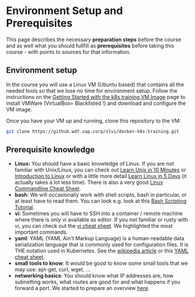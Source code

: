 # Environment Setup and Prerequisites

This page describes the necessary **preparation steps** before the course and as well what you should fullfill as **prerequisites** before taking this course - with points to sources for that information.

## Environment setup

In the course you will use a Linux VM (Ubuntu based) that contains all the needed tools so that we lose no time for environment setup.
Follow the instructions on the [Getting Started with the k8s training VM Image](https://github.wdf.sap.corp/cloud-native-dev/k8s-training-vm/blob/master/VMImage_GettingStarted.md) page to install VMWare (VirtualBox= Blacklisted !) and download and configure the VM image.

Once you have your VM up and running, clone this repository to the VM:

```bash
git clone https://github.wdf.sap.corp/slvi/docker-k8s-training.git
```

## Prerequisite knowledge

- **Linux:** You should have a basic knowledge of Linux. If you are not familiar with Unix/Linux, you can check out [Learn Unix in 10 Minutes](https://csg.sph.umich.edu/docs/hints/learnUNIXin10minutes.html) or [Introduction to Linux](http://tldp.org/LDP/intro-linux/html/index.html) or with a little more detail [Learn Linux in 5 Days](https://linuxtrainingacademy.com/wp-content/uploads/2016/08/learn-linux-in-5-days.pdf) (it actually takes a lot less time). There is also a very good [Linux Commandline Cheat Sheet](https://www.linuxtrainingacademy.com/wp-content/uploads/2016/12/LinuxCommandLineCheatSheet.pdf).
- **bash**: We will occasionally work with shell scripts, bash in particular, or at least have to read them. You can look e.g. look at this [Bash Scripting Tutorial](https://linuxconfig.org/bash-scripting-tutorial). 
- **vi**: Sometimes you will have to SSH into a container / remote machine where there is only vi available as editor. If you not familiar or rusty with vi, you can check out the [vi cheat sheet](https://github.wdf.sap.corp/slvi/docker-k8s-training/blob/master/resources/vi_cheat_sheet.pdf). We highlighted the most important commands.
- **yaml**: YAML (YAML Ain't Markup Language) is a human-readable data serialization language that is commonly used for configuration files. It is THE notation used in Kubernetes. See the [wikipedia article](https://en.wikipedia.org/wiki/YAML) or this [YAML cheat sheet](https://lzone.de/cheat-sheet/YAML).
- **small tools to know**: It would be good to know some small tools that we may use: apt-get, curl, wget, ...
- **networking basics**: You should know what IP addresses are, how subnetting works, what routes are good for and what happens if you forward a port. We started to prepare an overview [here](./resources/BasicNetworkKnowhow.md).
